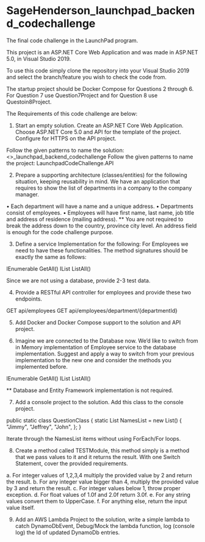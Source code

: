 # SageHenderson_launchpad_backend_codechallenge
The final code challenge in the LaunchPad program.

This project is an ASP.NET Core Web Application and was made in ASP.NET 5.0, in Visual Studio 2019.

To use this code simply clone the repository into your Visual Studio 2019 and select the branch/feature you wish to check the code from. 

The startup project should be Docker Compose for Questions 2 through 6. For Question 7 use Question7Project and for Question 8 use Questoin8Project.



The Requirements of this code challenge are below:

1. Start an empty solution. Create an ASP.NET Core Web Application. Choose ASP.NET Core 5.0 and API for the
template of the project. Configure for HTTPS on the API project.

Follow the given patterns to name the solution: <<yourname>>_launchpad_backend_codechallenge
Follow the given patterns to name the project: LaunchpadCodeChallenge.API


2. Prepare a supporting architecture (classes/entities) for the following situation, keeping reusability in mind.
We have an application that requires to show the list of departments in a company to the company manager.

• Each department will have a name and a unique address.
• Departments consist of employees.
• Employees will have first name, last name, job title and address of residence (mailing address).
** You are not required to break the address down to the country, province city level. An address field is enough for the code challenge purpose.


3. Define a service Implementation for the following:
For Employees we need to have these functionalities. The method signatures should be exactly the same as follows:

IEnumerable<Employee> GetAll()
IList<Employee> ListAll()

Since we are not using a database, provide 2-3 test data.


4. Provide a RESTful API controller for employees and provide these two endpoints.

GET api/employees
GET api/employees/department/{departmentId}

5. Add Docker and Docker Compose support to the solution and API project.


6. Imagine we are connected to the Database now. We’d like to switch from in Memory implementation of
Employee service to the database implementation. Suggest and apply a way to switch from your previous
implementation to the new one and consider the methods you implemented before.

IEnumerable<Employee> GetAll()
IList<Employee> ListAll()

** Database and Entity Framework implementation is not required.


7. Add a console project to the solution. Add this class to the console project.

public static class QuestionClass
{
 static List<string> NamesList = new List<string>()
 {
 "Jimmy",
 "Jeffrey",
 "John",
 };
}

Iterate through the NamesList items without using ForEach/For loops.


8. Create a method called TESTModule, this method simply is a method that we pass values to it and it returns the result. With one Switch Statement, cover the provided requirements.

a. For integer values of 1,2,3,4 multiply the provided value by 2 and return the result.
b. For any integer value bigger than 4, multiply the provided value by 3 and return the result.
c. For integer values below 1, throw proper exception.
d. For float values of 1.0f and 2.0f return 3.0f.
e. For any string values convert them to UpperCase.
f. For anything else, return the input value itself.


9. Add an AWS Lambda Project to the solution, write a simple lambda to catch DynamoDbEvent, Debug/Mock
the lambda function, log (console log) the Id of updated DynamoDb entries.
